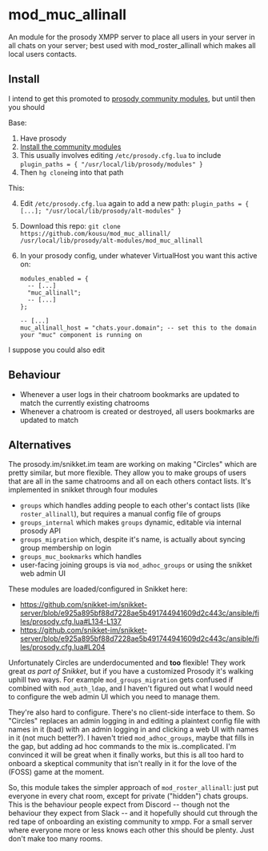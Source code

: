 # mod_muc_allinall
An module for the prosody XMPP server to place all users in your server in all chats on your server; best used with mod_roster_allinall which makes all local users contacts.

## Install

I intend to get this promoted to [prosody community modules](https://prosody.im/community_modules), but until then you should

Base:

1. Have prosody
2. [Install the community modules](https://prosody.im/doc/installing_modules)
  1. This usually involves editing `/etc/prosody.cfg.lua` to include `plugin_paths = { "/usr/local/lib/prosody/modules" }`
  2. Then `hg clone`ing into that path 

This:

4. Edit `/etc/prosody.cfg.lua` again to add a new path: `plugin_paths = { [...]; "/usr/local/lib/prosody/alt-modules" }`
5. Download this repo: `git clone https://github.com/kousu/mod_muc_allinall/ /usr/local/lib/prosody/alt-modules/mod_muc_allinall`
6. In your prosody config, under whatever VirtualHost you want this active on:

    ```
    modules_enabled = {
      -- [...]
      "muc_allinall";
      -- [...]
    };

    -- [...]
    muc_allinall_host = "chats.your.domain"; -- set this to the domain your "muc" component is running on
    ```

I suppose you could also edit


## Behaviour

- Whenever a user logs in their chatroom bookmarks are updated to match the currently existing chatrooms
- Whenever a chatroom is created or destroyed, all users bookmarks are updated to match

## Alternatives

The prosody.im/snikket.im team are working on making "Circles" which are pretty similar, but more flexible. They allow you to make groups of users that are all in the same chatrooms and all on each others contact lists. It's implemented in snikket through four modules

- `groups` which handles adding people to each other's contact lists (like `roster_allinall`), but requires a manual config file of groups
- `groups_internal` which makes `groups` dynamic, editable via internal prosody API
- `groups_migration` which, despite it's name, is actually about syncing group membership on login
- `groups_muc_bookmarks` which handles
- user-facing joining groups is via `mod_adhoc_groups` or using the snikket web admin UI

These modules are loaded/configured in Snikket here:

* https://github.com/snikket-im/snikket-server/blob/e925a895bf88d7228ae5b491744941609d2c443c/ansible/files/prosody.cfg.lua#L134-L137
* https://github.com/snikket-im/snikket-server/blob/e925a895bf88d7228ae5b491744941609d2c443c/ansible/files/prosody.cfg.lua#L204

Unfortunately Circles are underdocumented and **too** flexible! They work great _as part of Snikket_, but if you have a customized Prosody
it's walking uphill two ways. For example `mod_groups_migration` gets confused if combined with `mod_auth_ldap`, and I haven't figured out
what I would need to configure the web admin UI which you need to manage them.

They're also hard to configure. There's no client-side interface to them. So "Circles" replaces an admin logging in and editing a plaintext
config file with names in it (bad) with an admin logging in and clicking a web UI with names in it (not much better?). I haven't tried
`mod_adhoc_groups`, maybe that fills in the gap, but adding ad hoc commands to the mix is..complicated. I'm convinced it will be great when it
finally works, but this is all too hard to onboard a skeptical community that isn't really in it for the love of the (FOSS) game at the moment.

So, this module takes the simpler approach of `mod_roster_allinall`: just put everyone in every chat room, except for private ("hidden") chats groups. This is the behaviour people expect from Discord -- though not the behaviour they expect from Slack -- and it hopefully should cut through the red tape of onboarding an existing community to xmpp. For a small server where everyone more or less knows each other this should be plenty. Just don't make too many rooms.
